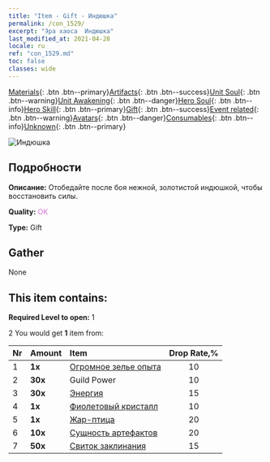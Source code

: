 ```yaml
---
title: "Item - Gift - Индюшка"
permalink: /con_1529/
excerpt: "Эра хаоса  Индюшка"
last_modified_at: 2021-04-28
locale: ru
ref: "con_1529.md"
toc: false
classes: wide
---
```

 [Materials](/ItemsRU/){: .btn .btn--primary}[Artifacts](/ItemsRU/Artifacts/){: .btn .btn--success}[Unit Soul](/ItemsRU/UnitSoul/){: .btn .btn--warning}[Unit Awakening](/ItemsRU/UnitAwakening/){: .btn .btn--danger}[Hero Soul](/ItemsRU/HeroSoul/){: .btn .btn--info}[Hero Skill](/ItemsRU/HeroSkill/){: .btn .btn--primary}[Gift](/ItemsRU/Gift/){: .btn .btn--success}[Event related](/ItemsRU/Events/){: .btn .btn--warning}[Avatars](/ItemsRU/Avatars/){: .btn .btn--danger}[Consumables](/ItemsRU/Consumables/){: .btn .btn--info}[Unknown](/ItemsRU/Unknown/){: .btn .btn--primary}

 ![Индюшка](/images/t/i_907143.png)

## Подробности
 **Описание:** Отобедайте после боя нежной, золотистой индюшкой, чтобы восстановить силы.

 **Quality:** <span style="color: #DA70D6">OK</span>

 **Type:** Gift

## Gather

  None

## This item contains:

 **Required Level to open:** 1

 2 You would get **1** item  from:

  | Nr | Amount |     Item    | Drop Rate,% |
  |:---|:-------|:------------|:---------:|
  | 1 |  **1x** | [Огромное зелье опыта](/ItemsRU/con_703/) | 10 | 
  | 2 |  **30x** | Guild Power | 10 | 
  | 3 |  **30x** | [Энергия](/ItemsRU/con_900/) | 15 | 
  | 4 |  **1x** | [Фиолетовый кристалл](/ItemsRU/con_720/) | 10 | 
  | 5 |  **1x** | [Жар-птица](/ItemsRU/unt_268/) | 20 | 
  | 6 |  **10x** | [Сущность артефактов](/ItemsRU/con_905/) | 20 | 
  | 7 |  **50x** | [Свиток заклинания](/ItemsRU/con_694/) | 15 | 
